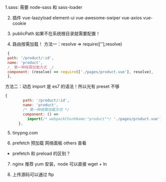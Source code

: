 1.sass: 需要 node-sass 和 sass-loader

2. 插件 vue-laazyload element-ui vue-awesome-swiper vue-axios vue-cookie

3. publicPath 如果不在系统根目录就需要配置！

4. 路由按需加载！
   方法一：resolve => require([''],resolve)

```js
 {
 path: '/product/:id',
 name: 'product',
 /_ 第一种按需加载方式 _/
 component: (resolve) => require(['./pages/product.vue'], resolve),
 },

```

方法二：动态 import 是 es7 的语法！所以光有 preset 不够

```js
{
        path: '/product/:id',
        name: 'product',
        /* 第一种按需加载方式 */
        component: () =>
          import(/* webpackChunkName:"product"*/ './pages/product.vue'),
      },
```

5.  tinypng.com

6.  prefetch 预加载 网络面板 others 查看

- prefetch 和 preload 的区别？

7. nginx 推荐 yum 安装，node 可以直接 wget + ln

8. 上传源码可以通过 ftp
